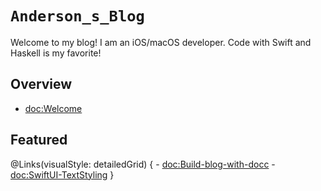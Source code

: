 #  ``Anderson_s_Blog``

Welcome to my blog!
I am an iOS/macOS developer. Code with Swift and Haskell is my favorite!

## Overview

- <doc:Welcome>

## Featured

@Links(visualStyle: detailedGrid) {
	- <doc:Build-blog-with-docc>
	- <doc:SwiftUI-TextStyling>
}
